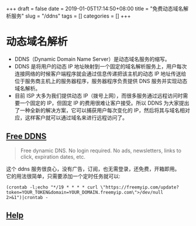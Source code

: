 +++ 
draft = false
date = 2019-01-05T17:14:50+08:00
title = "免费动态域名解析服务"
slug = "/ddns" 
tags = []
categories = []
+++

# 动态域名解析

- DDNS（Dynamic Domain Name Server）是动态域名服务的缩写。
- DDNS 是将用户的动态 IP 地址映射到一个固定的域名解析服务上，用户每次连接网络的时候客户端程序就会通过信息传递把该主机的动态 IP 地址传送给位于服务商主机上的服务器程序，服务器程序负责提供 DNS 服务并实现动态域名解析。
- 目前 ISP 大多为我们提供动态 IP（拨号上网），而很多服务通过远程访问时需要一个固定的 IP，但固定 IP 的费用很难让客户接受。所以 DDNS 为大家提出了一种全新的解决方案，它可以捕获用户每次变化的 IP，然后将其与域名相对应，这样客户就可以通过域名来进行远程访问了。

## [Free DDNS](https://freemyip.com)

> Free dynamic DNS. No login required. No ads, newsletters, links to click, expiration dates, etc.

这个 ddns 服务很良心，没有广告，订阅，也无需登录，还免费，开箱即用。  
它的用法很简单，只需要添加一个定时任务就可以:

`(crontab -l;echo "*/19 * * * * curl \"https://freemyip.com/update?token=YOUR_TOKEN&domain=YOUR_DOMAIN.freemyip.com\">/dev/null 2>&1")|crontab -`

## [Help](https://freemyip.com/help)
